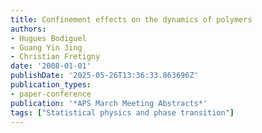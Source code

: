 ```yaml
---
title: Confinement effects on the dynamics of polymers
authors:
- Hugues Bodiguel
- Guang Yin Jing
- Christian Fretigny
date: '2008-01-01'
publishDate: '2025-05-26T13:36:33.863696Z'
publication_types:
- paper-conference
publication: '*APS March Meeting Abstracts*'
tags: ["Statistical physics and phase transition"]
---
```

